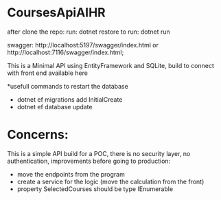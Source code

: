 # CoursesApiAIHR

after clone the repo:
run: dotnet restore
to run: dotnet run

swagger: http://localhost:5197/swagger/index.html or http://localhost:7116/swagger/index.html;

This is a Minimal API using EntityFramework and SQLite,
build to connect with front end available here



 *usefull commands to restart the database
- dotnet ef migrations add InitialCreate
- dotnet ef database update


# Concerns:
This is a simple API build for a POC,
there is no security layer, no authentication,
improvements before going to production:
- move the endpoints from the program
- create a service for the logic (move the calculation from the front)
- property SelectedCourses should be type IEnumerable<Course>
  


